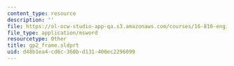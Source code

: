 ```yaml
---
content_type: resource
description: ''
file: https://ol-ocw-studio-app-qa.s3.amazonaws.com/courses/16-810-engineering-design-and-rapid-prototyping-january-iap-2005/d48b1ea4cd6c360bd131400ec2296099_gp2_frame.sldprt
file_type: application/msword
resourcetype: Other
title: gp2_frame.sldprt
uid: d48b1ea4-cd6c-360b-d131-400ec2296099
---
```

